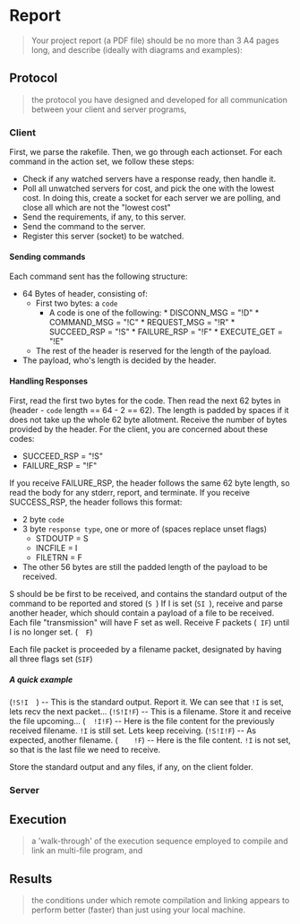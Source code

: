 # Report

> Your project report (a PDF file) should be no more than 3 A4 pages long, and describe (ideally with diagrams and examples):


## Protocol

> the protocol you have designed and developed for all communication between your client and server programs,
### Client
First, we parse the rakefile. Then, we go through each actionset. For each command in the action set, we follow these steps:
* Check if any watched servers have a response ready, then handle it.
* Poll all unwatched servers for cost, and pick the one with the lowest cost. In doing this, create a socket for each server we are polling, and close all which are not the "lowest cost"
* Send the requirements, if any, to this server.
* Send the command to the server.
* Register this server (socket) to be watched.

#### Sending commands
Each command sent has the following structure:
* 64 Bytes of header, consisting of:
    * First two bytes: a `code`
        * A code is one of the following:
                * DISCONN_MSG     = "!D"
                * COMMAND_MSG     = "!C"
                * REQUEST_MSG     = "!R" 
                * SUCCEED_RSP     = "!S"
                * FAILURE_RSP     = "!F"
                * EXECUTE_GET     = "!E"
    * The rest of the header is reserved for the length of the payload.
* The payload, who's length is decided by the header. 
#### Handling Responses
First, read the first two bytes for the code. Then read the next 62 bytes in (header - `code` length == 64 - 2 == 62). The length is padded by spaces if it does not take up the whole 62 byte allotment. Receive the number of bytes provided by the header. For the client, you are concerned about these codes:
* SUCCEED_RSP     = "!S"
* FAILURE_RSP     = "!F"

If you receive FAILURE_RSP, the header follows the same 62 byte length, so read the body for any stderr, report, and terminate.
If you receive SUCCESS_RSP, the header follows this format:
* 2 byte `code`
* 3 byte `response type`, one or more of (spaces replace unset flags)
    * STDOUTP = S
    * INCFILE = I
    * FILETRN = F
* The other 56 bytes are still the padded length of the payload to be received.

S should be be first to be received, and contains the standard output of the command to be reported and stored (`S `)
If I is set (`SI `), receive and parse another header, which should contain a payload of a file to be received. Each file "transmission" will have F set as well.
Receive F packets (` IF`) until I is no longer set. (`  F`)

Each file packet is proceeded by a filename packet, designated by having all three flags set (`SIF`)

##### A quick example
(`!S!I  `) -- This is the standard output. Report it. We can see that `!I` is set, lets recv the next packet...
(`!S!I!F`) -- This is a filename. Store it and receive the file upcoming...
(`  !I!F`) -- Here is the file content for the previously received filename. `!I` is still set. Lets keep receiving.
(`!S!I!F`) -- As expected, another filename.
(`    !F`) -- Here is the file content. `!I` is not set, so that is the last file we need to receive.

Store the standard output and any files, if any, on the client folder.


### Server


## Execution

> a 'walk-through' of the execution sequence employed to compile and link an multi-file program, and

## Results

> the conditions under which remote compilation and linking appears to perform better (faster) than just using your local machine.


